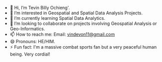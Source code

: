 - 👋 Hi, I’m Tevin Billy Ochieng'.
- 👀 I’m interested in Geospatial and Spatial Data Analysis Projects.
- 🌱 I’m currently learning Spatial Data Analytics.
- 💞️ I’m looking to collaborate on projects involving Geospatial Analysis or Geo-Informatics.
- 📫 How to reach me: Email: vindevon11@gmail.com
- 😄 Pronouns: HE/HIM.
- ⚡ Fun fact: I'm a massive combat sports fan but a very peaceful human being. Very cordial!

<!---
BillyTevin11/BillyTevin11 is a ✨ special ✨ repository because its `README.md` (this file) appears on your GitHub profile.
You can click the Preview link to take a look at your changes.
--->
